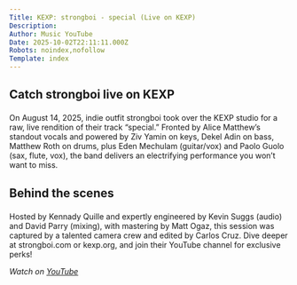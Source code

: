 ```yaml
---
Title: KEXP: strongboi - special (Live on KEXP)
Description: 
Author: Music YouTube
Date: 2025-10-02T22:11:11.000Z
Robots: noindex,nofollow
Template: index
---
```

<h2>
  
  
  Catch strongboi live on KEXP
</h2>

<p>On August 14, 2025, indie outfit strongboi took over the KEXP studio for a raw, live rendition of their track “special.” Fronted by Alice Matthew’s standout vocals and powered by Ziv Yamin on keys, Dekel Adin on bass, Matthew Roth on drums, plus Eden Mechulam (guitar/vox) and Paolo Guolo (sax, flute, vox), the band delivers an electrifying performance you won’t want to miss.</p>

<h2>
  
  
  Behind the scenes
</h2>

<p>Hosted by Kennady Quille and expertly engineered by Kevin Suggs (audio) and David Parry (mixing), with mastering by Matt Ogaz, this session was captured by a talented camera crew and edited by Carlos Cruz. Dive deeper at strongboi.com or kexp.org, and join their YouTube channel for exclusive perks!</p>

<p><em>Watch on <a href="https://www.youtube.com/watch?v=Z6ZX3sKZdig" rel="noopener noreferrer">YouTube</a></em></p>


